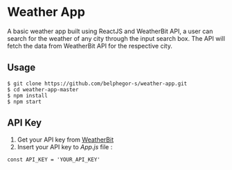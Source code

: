 # Weather App

A basic weather app built using ReactJS and WeatherBit API, a user can search for the weather of any city through the input search box. The API will fetch the data from WeatherBit API for the respective city.

## Usage

```
$ git clone https://github.com/belphegor-s/weather-app.git
$ cd weather-app-master
$ npm install
$ npm start
```

## API Key

1. Get your API key from [WeatherBit](https://www.weatherbit.io/)
2. Insert your API key to _App.js_ file :

```
const API_KEY = 'YOUR_API_KEY'
```
